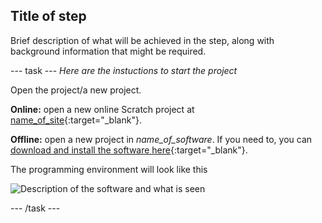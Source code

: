## Title of step

Brief description of what will be achieved in the step, along with background information that might be required.

--- task ---
*Here are the instuctions to start the project*

Open the project/a new project.

**Online:** open a new online Scratch project at [name_of_site](https://link_to_site){:target="_blank"}.

**Offline:** open a new project in *name_of_software*. If you need to, you can [download and install the software here](https://link_to_software){:target="_blank"}.

The programming environment will look like this

![Description of the software and what is seen](images/start_screen_of_project_software.png)

--- /task ---
